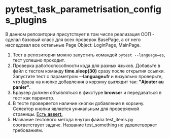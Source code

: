# pytest_task_parametrisation_configs_plugins
<p>В данном репозитории присутствует в том числе реализация ООП - сделал базовый класс для всех проверок BasePage, а от него наследовал все остальные Page Object: LoginPage, MainPage.</p>
<ol>
<li>Тест в репозитории можно запустить командой&nbsp;<code>pytest --language=es</code>, тест успешно проходит.</li>
<li>Проверка работоспособности кода для разных языков. Добавьте в файл с тестом команду<strong>&nbsp;time.sleep(30)</strong>&nbsp;сразу после открытия ссылки. Запустите тест с параметром&nbsp;<strong>--language=fr&nbsp;</strong>и визуально проверьте, что фраза на кнопке добавления в корзину выглядит так:&nbsp;<strong>"Ajouter au panier"</strong>.</li>
<li>Браузер должен объявляться в фикстуре&nbsp;<strong>browser</strong>&nbsp;и передаваться в тест как параметр.</li>
<li>В тесте проверяется наличие кнопки добавления в корзину. Селектор кнопки является уникальным для проверяемой страницы.&nbsp;<u>Есть&nbsp;<strong>assert</strong>.</u></li>
<li>Название тестового метода внутри файла test_items.py соответствует задаче. Название test_something не удовлетворяет требованиям.</li>
</ol>
